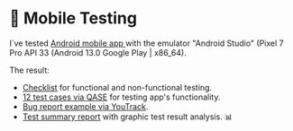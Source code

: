 # 📱 Mobile Testing 

I`ve tested <a href="https://drive.google.com/file/d/1IkqWnm6z293ETG0MdveKTjrsrWd7WQHz/view?usp=sharing"> Android mobile app </a> with the emulator "Android Studio" (Pixel 7 Pro API 33 (Android 13.0 Google Play | x86_64). 

The result: 
 <ul>
<li>  <a href="https://docs.google.com/spreadsheets/d/1DUrfHKKK6zKAzkcE89gnBxDg_wc5l8xQ/edit?usp=drive_link&ouid=111798675379264312419&rtpof=true&sd=true">Checklist</a> for functional and non-functional testing. </li> 
<li>  <a href="https://drive.google.com/file/d/1WtKnppLrErZDe-hRA1qcS5yLOxdV_mLF/view?usp=drive_link">12 test cases via QASE</a> for testing app's functionality. </li> 
<li>  <a href="https://drive.google.com/file/d/1KqrzU1PU83805uFUqPNhNysZ5Brg6ygx/view?usp=drive_link">Bug report example via YouTrack</a>. </li> 
 <li>  <a href="https://docs.google.com/document/d/1m8aGD_MKzgE2bNkF5hNXTfZh5-2BbTGB/edit?usp=drive_link&ouid=111798675379264312419&rtpof=true&sd=true">Test summary report</a> with graphic test result analysis. 📊 </li> 
 
</ul>
